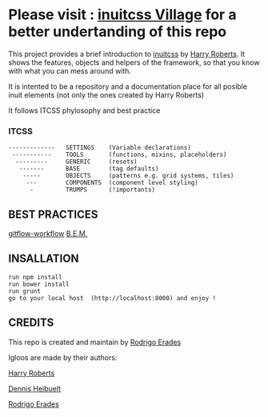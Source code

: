 # Please visit : [inuitcss Village](http://inuit-village.github.io/inuit-village/) for a better undertanding of this repo


This project provides a brief introduction to [inuitcss](https://github.com/inuitcss) by [Harry Roberts](https://github.com/csswizardry). 
It shows the features, objects and helpers of the framework, so that you know with what you can mess around with.

It is intented to be a repository and a documentation place for all posible inuit elements (not only the ones created by Harry Roberts)


It follows ITCSS phylosophy and best practice


### ITCSS
               
    -------------   SETTINGS    (Variable declarations)
     -----------    TOOLS       (functions, mixins, placeholders)
      ---------     GENERIC     (resets)
       -------      BASE        (tag defaults)
        -----       OBJECTS     (patterns e.g. grid systems, tiles)
         ---        COMPONENTS  (component level styling)
          -         TRUMPS      (!importants)
    
        
## BEST PRACTICES

[gitflow-workflow](https://www.atlassian.com/git/tutorials/comparing-workflows/gitflow-workflow)
[B.E.M.](https://en.bem.info/methodology/quick-start/)


## INSALLATION

    run npm install
    run bower install
    run grunt 
    go to your local host  (http://localhost:8000) and enjoy !



## CREDITS

This repo is created and maintain by [Rodrigo Erades](https://github.com/area73)

Igloos are made by their authors:


[Harry Roberts](https://github.com/csswizardry)

[Dennis Heibuelt](https://github.com/csshugs)

[Rodrigo Erades](https://github.com/area73)